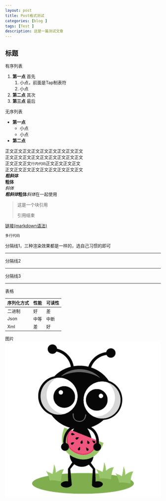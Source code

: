 ```yaml
---
layout: post
title: Post格式测试
categories: [blog ]
tags: [Test ]
description: 这是一篇测试文章
---
```


## 标题

有序列表  
1. **第一点** 首先  
    1. 小点，前面是Tap制表符  
    2. 小点  
2. **第二点** 其次  
3. **第三点** 最后  

无序列表  
- **第一点**   
    - 小点  
    - 小点  
- **第二点**  

正文正文正文正文正文正文正文正文正文  
正文正文正文正文正文正文正文正文正文  
正文正文正文`行内代码`正文正文正文正文  
正文正文正文正文正文正文正文正文正文  
***粗斜体***    
**粗体**  
*斜体*  
***粗斜体*****粗体***斜体*在一起使用
> 这是一个块引用  
> 
> 引用结束

[链接(markdown语法)](https://markdown.com.cn)


```c++
多行代码
```

分隔线1，三种渲染效果都是一样的，选自己习惯的即可

***

分隔线2

---

分隔线3

___


表格

|序列化方式|性能|可读性|
|:---|:---|:---|
|二进制|好|差|
|Json|中等|中断|
|Xml|差|好|


图片    
![img](/assets/img/favicons/android-chrome-512x512.png)

